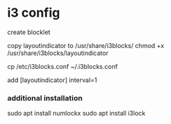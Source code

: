 # i3 config
create blocklet

copy layoutindicator to /usr/share/i3blocks/
chmod +x /usr/share/i3blocks/layoutindicator

cp /etc/i3blocks.conf ~/.i3blocks.conf

add
[layoutindicator]
interval=1

### additional installation

sudo apt install numlockx
sudo apt install i3lock


